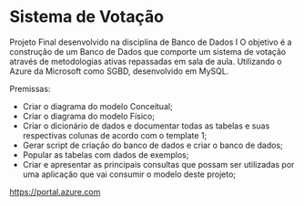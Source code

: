 # Sistema de Votação

Projeto Final desenvolvido na disciplina de Banco de Dados I
O objetivo é a construção de um Banco de Dados que comporte um sistema de votação através de metodologias ativas repassadas em sala de aula.
Utilizando o Azure da Microsoft como SGBD, desenvolvido em MySQL.

Premissas:
- Criar o diagrama do modelo Conceitual;
- Criar o diagrama do modelo Físico;
- Criar o dicionário de dados e documentar todas as tabelas e suas respectivas colunas de acordo com o template 1;
- Gerar script de criação do banco de dados e criar o banco de dados;
- Popular as tabelas com dados de exemplos;
- Criar e apresentar as principais consultas que possam ser utilizadas por uma aplicação que vai consumir o modelo deste projeto;

<num> https://portal.azure.com <num>
